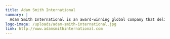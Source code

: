 ```yaml
---
title: Adam Smith International
summary: |
  Adam Smith International is an award-winning global company that delivers impact, value and lasting change through economic growth and government reform.
logo-image: /uploads/adam-smith-international.jpg
link: http://www.adamsmithinternational.com
---
```

